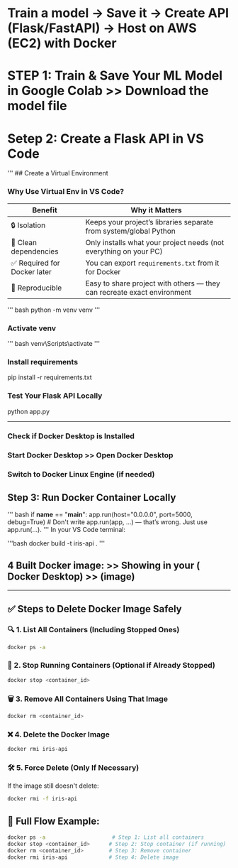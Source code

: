 # Train a model → Save it → Create API (Flask/FastAPI) → Host on AWS (EC2) with Docker

# STEP 1: Train & Save Your ML Model in Google Colab >>  Download the model file

# Setep 2: Create a Flask API in VS Code


''' ## Create a Virtual Environment

###  Why Use Virtual Env in VS Code?
| Benefit                     | Why it Matters                                                          |
| --------------------------- | ----------------------------------------------------------------------- |
| 🔒 Isolation                | Keeps your project’s libraries separate from system/global Python       |
| 🎯 Clean dependencies       | Only installs what your project needs (not everything on your PC)       |
| ✅ Required for Docker later | You can export `requirements.txt` from it for Docker                    |
| 🔁 Reproducible             | Easy to share project with others — they can recreate exact environment |

''' bash 
python -m venv venv
'''

### Activate venv 
''' bash 
venv\Scripts\activate 
'''

### Install requirements
pip install -r requirements.txt

### Test Your Flask API Locally
python app.py

----------

### Check if Docker Desktop is Installed
### Start Docker Desktop >> Open Docker Desktop
### Switch to Docker Linux Engine (if needed)

## Step 3: Run Docker Container Locally
''' bash
if __name__ == "__main__":
    app.run(host="0.0.0.0", port=5000, debug=True)
    #  Don't write app.run(app, ...) — that’s wrong. Just use app.run(...). 
'''
In your VS Code terminal:

'''bash
docker build -t iris-api .
'''

## 4 Built Docker image:  >>  Showing in your ( Docker Desktop) >> (image) 

---

## ✅ Steps to Delete Docker Image Safely

### 🔍 1. **List All Containers (Including Stopped Ones)**
```bash
docker ps -a
```
### 🛑 2. **Stop Running Containers (Optional if Already Stopped)**
```bash
docker stop <container_id>
```
### 🗑️ 3. **Remove All Containers Using That Image**
```bash
docker rm <container_id>
```
### ❌ 4. **Delete the Docker Image**
```bash
docker rmi iris-api
```
### 🛠️ 5. **Force Delete (Only If Necessary)**
If the image still doesn't delete:
```bash
docker rmi -f iris-api
```
## 🔁 Full Flow Example:
```bash
docker ps -a                     # Step 1: List all containers
docker stop <container_id>      # Step 2: Stop container (if running)
docker rm <container_id>        # Step 3: Remove container
docker rmi iris-api             # Step 4: Delete image
```






